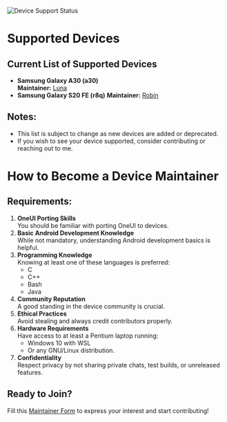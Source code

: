 ![Device Support Status](https://github.com/forsaken-heart24/i_dont_want_to_be_an_weirdo/blob/main/banner_images/missing_deprecated.png?raw=true)

# Supported Devices

## Current List of Supported Devices
- **Samsung Galaxy A30 (a30)**  
    **Maintainer:** [Luna](https://github.com/forsaken-heart24)
- **Samsung Galaxy S20 FE (r8q)**
     **Maintainer:** [Robin](https://github.com/SAKMOTO)

## Notes:
- This list is subject to change as new devices are added or deprecated.
- If you wish to see your device supported, consider contributing or reaching out to me.

# How to Become a Device Maintainer
## Requirements:
1. **OneUI Porting Skills**  
     You should be familiar with porting OneUI to devices.
2. **Basic Android Development Knowledge**  
     While not mandatory, understanding Android development basics is helpful.
3. **Programming Knowledge**  
     Knowing at least one of these languages is preferred:  
     - C  
     - C++  
     - Bash  
     - Java  
4. **Community Reputation**  
     A good standing in the device community is crucial.
5. **Ethical Practices**  
     Avoid stealing and always credit contributors properly.
6. **Hardware Requirements**  
     Have access to at least a Pentium laptop running:
     - Windows 10 with WSL  
     - Or any GNU/Linux distribution.
7. **Confidentiality**  
     Respect privacy by not sharing private chats, test builds, or unreleased features.

## Ready to Join?
Fill this <a href="https://forms.gle/A1YKmf77vzLJx4HZ9">Maintainer Form</a> to express your interest and start contributing!
